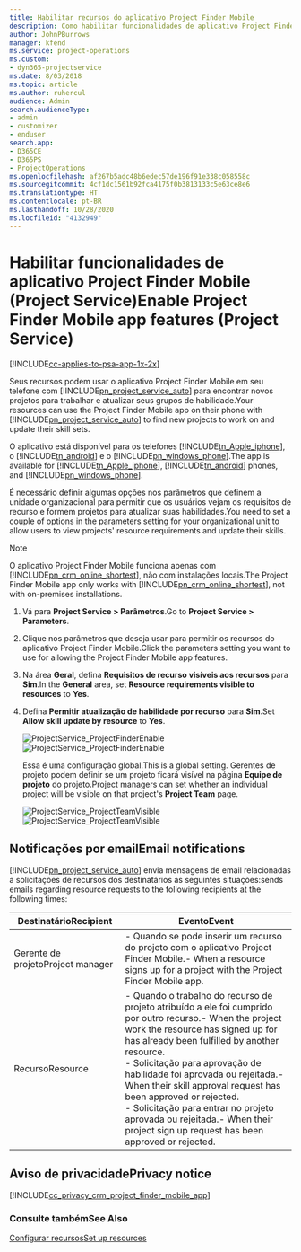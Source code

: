 ```yaml
---
title: Habilitar recursos do aplicativo Project Finder Mobile
description: Como habilitar funcionalidades de aplicativo Project Finder Mobile do Project Service
author: JohnPBurrows
manager: kfend
ms.service: project-operations
ms.custom:
- dyn365-projectservice
ms.date: 8/03/2018
ms.topic: article
ms.author: ruhercul
audience: Admin
search.audienceType:
- admin
- customizer
- enduser
search.app:
- D365CE
- D365PS
- ProjectOperations
ms.openlocfilehash: af267b5adc48b6edec57de196f91e338c058558c
ms.sourcegitcommit: 4cf1dc1561b92fca4175f0b3813133c5e63ce8e6
ms.translationtype: HT
ms.contentlocale: pt-BR
ms.lasthandoff: 10/28/2020
ms.locfileid: "4132949"
---
```

# <a name="enable-project-finder-mobile-app-features-project-service"></a><span data-ttu-id="e7ea5-103">Habilitar funcionalidades de aplicativo Project Finder Mobile (Project Service)</span><span class="sxs-lookup"><span data-stu-id="e7ea5-103">Enable Project Finder Mobile app features (Project Service)</span></span>

[!INCLUDE[cc-applies-to-psa-app-1x-2x](../includes/cc-applies-to-psa-app-1x-2x.md)]

<span data-ttu-id="e7ea5-104">Seus recursos podem usar o aplicativo Project Finder Mobile em seu telefone com [!INCLUDE[pn_project_service_auto](../includes/pn-project-service-auto.md)] para encontrar novos projetos para trabalhar e atualizar seus grupos de habilidade.</span><span class="sxs-lookup"><span data-stu-id="e7ea5-104">Your resources can use the Project Finder Mobile app on their phone with [!INCLUDE[pn_project_service_auto](../includes/pn-project-service-auto.md)] to find new projects to work on and update their skill sets.</span></span>  
  
 <span data-ttu-id="e7ea5-105">O aplicativo está disponível para os telefones [!INCLUDE[tn_Apple_iphone](../includes/tn-apple-iphone.md)], o [!INCLUDE[tn_android](../includes/tn-android.md)] e o [!INCLUDE[pn_windows_phone](../includes/pn-windows-phone.md)].</span><span class="sxs-lookup"><span data-stu-id="e7ea5-105">The app is available for [!INCLUDE[tn_Apple_iphone](../includes/tn-apple-iphone.md)], [!INCLUDE[tn_android](../includes/tn-android.md)] phones, and [!INCLUDE[pn_windows_phone](../includes/pn-windows-phone.md)].</span></span>  
  
 <span data-ttu-id="e7ea5-106">É necessário definir algumas opções nos parâmetros que definem a unidade organizacional para permitir que os usuários vejam os requisitos de recurso e formem projetos para atualizar suas habilidades.</span><span class="sxs-lookup"><span data-stu-id="e7ea5-106">You need to set a couple of options in the parameters setting for your organizational unit to allow users to view projects' resource requirements and update their skills.</span></span>  
  
> [!NOTE]
>  <span data-ttu-id="e7ea5-107">O aplicativo Project Finder Mobile funciona apenas com [!INCLUDE[pn_crm_online_shortest](../includes/pn-crm-online-shortest.md)], não com instalações locais.</span><span class="sxs-lookup"><span data-stu-id="e7ea5-107">The Project Finder Mobile app only works with [!INCLUDE[pn_crm_online_shortest](../includes/pn-crm-online-shortest.md)], not with on-premises installations.</span></span>  
  
1. <span data-ttu-id="e7ea5-108">Vá para **Project Service > Parâmetros**.</span><span class="sxs-lookup"><span data-stu-id="e7ea5-108">Go to **Project Service > Parameters**.</span></span>  
  
2. <span data-ttu-id="e7ea5-109">Clique nos parâmetros que deseja usar para permitir os recursos do aplicativo Project Finder Mobile.</span><span class="sxs-lookup"><span data-stu-id="e7ea5-109">Click the parameters setting you want to use for allowing the Project Finder Mobile app features.</span></span>  
  
3. <span data-ttu-id="e7ea5-110">Na área **Geral**, defina **Requisitos de recurso visíveis aos recursos** para **Sim**.</span><span class="sxs-lookup"><span data-stu-id="e7ea5-110">In the **General** area, set **Resource requirements visible to resources** to **Yes**.</span></span>  
  
4. <span data-ttu-id="e7ea5-111">Defina **Permitir atualização de habilidade por recurso** para **Sim**.</span><span class="sxs-lookup"><span data-stu-id="e7ea5-111">Set **Allow skill update by resource** to **Yes**.</span></span>  
  
   <span data-ttu-id="e7ea5-112">![ProjectService_ProjectFinderEnable](../psa/media/project-service-project-finder-enable.png "ProjectService_ProjectFinderEnable")</span><span class="sxs-lookup"><span data-stu-id="e7ea5-112">![ProjectService_ProjectFinderEnable](../psa/media/project-service-project-finder-enable.png "ProjectService_ProjectFinderEnable")</span></span>  
  
   <span data-ttu-id="e7ea5-113">Essa é uma configuração global.</span><span class="sxs-lookup"><span data-stu-id="e7ea5-113">This is a global setting.</span></span> <span data-ttu-id="e7ea5-114">Gerentes de projeto podem definir se um projeto ficará visível na página **Equipe de projeto** do projeto.</span><span class="sxs-lookup"><span data-stu-id="e7ea5-114">Project managers can set whether an individual project will be visible on that project's **Project Team** page.</span></span>  
  
   <span data-ttu-id="e7ea5-115">![ProjectService_ProjectTeamVisible](../psa/media/project-service-project-team-visible.png "ProjectService_ProjectTeamVisible")</span><span class="sxs-lookup"><span data-stu-id="e7ea5-115">![ProjectService_ProjectTeamVisible](../psa/media/project-service-project-team-visible.png "ProjectService_ProjectTeamVisible")</span></span>  
  
## <a name="email-notifications"></a><span data-ttu-id="e7ea5-116">Notificações por email</span><span class="sxs-lookup"><span data-stu-id="e7ea5-116">Email notifications</span></span>  
 [!INCLUDE[pn_project_service_auto](../includes/pn-project-service-auto.md)] <span data-ttu-id="e7ea5-117">envia mensagens de email relacionadas a solicitações de recursos dos destinatários as seguintes situações:</span><span class="sxs-lookup"><span data-stu-id="e7ea5-117">sends emails regarding resource requests to the following recipients at the following times:</span></span>  
  
|<span data-ttu-id="e7ea5-118">Destinatário</span><span class="sxs-lookup"><span data-stu-id="e7ea5-118">Recipient</span></span>|<span data-ttu-id="e7ea5-119">Evento</span><span class="sxs-lookup"><span data-stu-id="e7ea5-119">Event</span></span>|  
|---------------|-----------|  
|<span data-ttu-id="e7ea5-120">Gerente de projeto</span><span class="sxs-lookup"><span data-stu-id="e7ea5-120">Project manager</span></span>|<span data-ttu-id="e7ea5-121">-   Quando se pode inserir um recurso do projeto com o aplicativo Project Finder Mobile.</span><span class="sxs-lookup"><span data-stu-id="e7ea5-121">-   When a resource signs up for a project with the Project Finder Mobile app.</span></span>|  
|<span data-ttu-id="e7ea5-122">Recurso</span><span class="sxs-lookup"><span data-stu-id="e7ea5-122">Resource</span></span>|<span data-ttu-id="e7ea5-123">-   Quando o trabalho do recurso de projeto atribuído a ele foi cumprido por outro recurso.</span><span class="sxs-lookup"><span data-stu-id="e7ea5-123">-   When the project work the resource has signed up for has already been fulfilled by another resource.</span></span><br /><span data-ttu-id="e7ea5-124">-   Solicitação para aprovação de habilidade foi aprovada ou rejeitada.</span><span class="sxs-lookup"><span data-stu-id="e7ea5-124">-   When their skill approval request has been approved or rejected.</span></span><br /><span data-ttu-id="e7ea5-125">-   Solicitação para entrar no projeto aprovada ou rejeitada.</span><span class="sxs-lookup"><span data-stu-id="e7ea5-125">-   When their project sign up request has been approved or rejected.</span></span>|  
  
## <a name="privacy-notice"></a><span data-ttu-id="e7ea5-126">Aviso de privacidade</span><span class="sxs-lookup"><span data-stu-id="e7ea5-126">Privacy notice</span></span>  
 [!INCLUDE[cc_privacy_crm_project_finder_mobile_app](../includes/cc-privacy-crm-project-finder-mobile-app.md)]  
  
### <a name="see-also"></a><span data-ttu-id="e7ea5-127">Consulte também</span><span class="sxs-lookup"><span data-stu-id="e7ea5-127">See Also</span></span>  
 [<span data-ttu-id="e7ea5-128">Configurar recursos</span><span class="sxs-lookup"><span data-stu-id="e7ea5-128">Set up resources</span></span>](../psa/set-up-resources.md)
